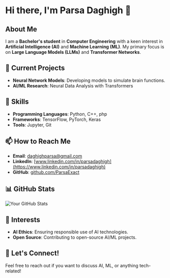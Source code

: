 
# Hi there, I'm Parsa Daghigh 👋

## About Me
I am a **Bachelor's student** in **Computer Engineering** with a keen interest in **Artificial Intelligence (AI)** and **Machine Learning (ML)**. My primary focus is on **Large Language Models (LLMs)** and **Transformer Networks**.

## 🔭 Current Projects
- **Neural Network Models**: Developing models to simulate brain functions.
- **AI/ML Research**: Neural Data Analysis with Transformers
## 🌱 Skills
- **Programming Languages**: Python, C++, php
- **Frameworks**: TensorFlow, PyTorch, Keras
- **Tools**: Jupyter, Git

## 📫 How to Reach Me
- **Email**: [daghighparsa@gmail.com](mailto:daghighparsa@gmail.com)
- **LinkedIn**: [www.linkedin.com/in/parsadaghigh](https://www.linkedin.com/in/parsadaghigh)
- **GitHub**: [github.com/ParsaExact](https://github.com/ParsaExact)

## 📊 GitHub Stats
![Your GitHub Stats](https://github-readme-stats.vercel.app/api?username=yourusername&show_icons=true&theme=radical)

## 🧠 Interests
- **AI Ethics**: Ensuring responsible use of AI technologies.
- **Open Source**: Contributing to open-source AI/ML projects.

## 💬 Let's Connect!
Feel free to reach out if you want to discuss AI, ML, or anything tech-related!

